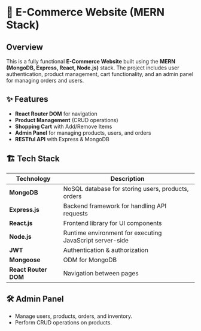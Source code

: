 # 🛒 E-Commerce Website (MERN Stack)

## Overview

This is a fully functional **E-Commerce Website** built using the **MERN (MongoDB, Express, React, Node.js)** stack. The project includes user authentication, product management, cart functionality, and an admin panel for managing orders and users.

## ✨ Features
- **React Router DOM** for navigation
- **Product Management** (CRUD operations)
- **Shopping Cart** with Add/Remove Items
- **Admin Panel** for managing products, users, and orders
- **RESTful API** with Express & MongoDB

## 🏗 Tech Stack

| Technology  | Description |
|-------------|------------|
| **MongoDB** | NoSQL database for storing users, products, orders |
| **Express.js** | Backend framework for handling API requests |
| **React.js** | Frontend library for UI components |
| **Node.js** | Runtime environment for executing JavaScript server-side |
| **JWT** | Authentication & authorization |
| **Mongoose** | ODM for MongoDB |
| **React Router DOM** | Navigation between pages |

## 🛠 Admin Panel

- Manage users, products, orders, and inventory.
- Perform CRUD operations on products.
